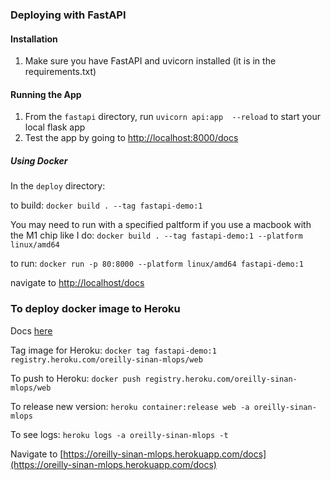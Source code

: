 
### Deploying with FastAPI

#### Installation

1. Make sure you have FastAPI and uvicorn installed (it is in the requirements.txt)


#### Running the App
1. From the `fastapi` directory, run `uvicorn api:app  --reload` to start your local flask app
2. Test the app by  going to [http://localhost:8000/docs](http://localhost:8000/docs)

##### Using Docker

In the `deploy` directory:

to build: `docker build . --tag fastapi-demo:1`

You may need to run with a specified paltform if you use a macbook with the M1 chip like I do: 
`docker build . --tag fastapi-demo:1 --platform linux/amd64`

to run: `docker run -p 80:8000 --platform linux/amd64 fastapi-demo:1`

navigate to [http://localhost/docs](http://localhost/docs)

### To deploy docker image to Heroku
Docs [here](https://devcenter.heroku.com/articles/container-registry-and-runtime)

Tag image for Heroku: `docker tag fastapi-demo:1 registry.heroku.com/oreilly-sinan-mlops/web`

To push to Heroku: `docker push registry.heroku.com/oreilly-sinan-mlops/web`

To release new version: `heroku container:release web -a oreilly-sinan-mlops`

To see logs: `heroku logs -a oreilly-sinan-mlops -t`

Navigate to [https://oreilly-sinan-mlops.herokuapp.com/docs](https://oreilly-sinan-mlops.herokuapp.com/docs)


